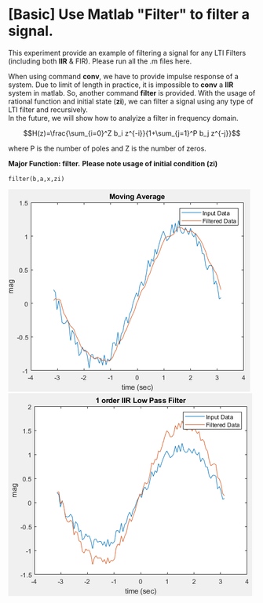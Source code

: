 # [Basic] Use Matlab "Filter" to filter a signal.

This experiment provide an example of filtering a signal for any LTI Filters (including both **IIR** & FIR). Please run all the .m files here.  

When using command **conv**, we have to provide impulse response of a system. Due to limit of length in practice, it is impossible to **conv** a **IIR** system in matlab. So, another command **filter** is provided. With the usage of rational function and initial state (**zi**), we can filter a signal using any type of LTI filter and recursively.  
In the future, we will show how to analyize a filter in frequency domain.

```math
H(z)=\frac{\sum_{i=0}^Z b_i z^{-i}}{1+\sum_{j=1}^P b_j z^{-j}}
```
where P is the number of poles and Z is the number of zeros. 

**Major Function: filter.**
**Please note usage of initial condition (zi)**  
~~~~
filter(b,a,x,zi)
~~~~


![Fig.1](./1.PNG)
![Fig.2](./2.PNG)